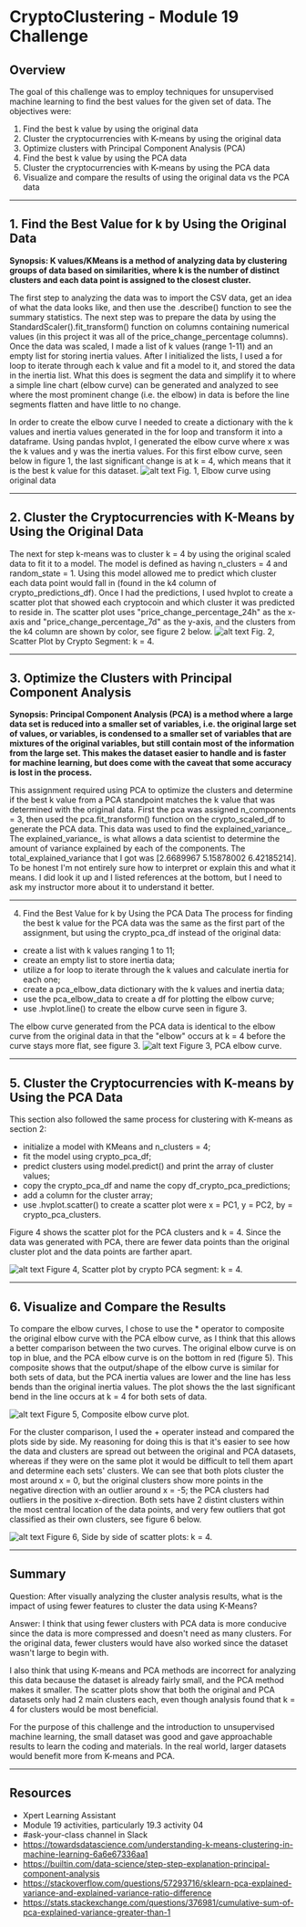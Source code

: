 # CryptoClustering - Module 19 Challenge

## Overview
The goal of this challenge was to employ techniques for unsupervised machine learning to find the best values for the given set of data. The objectives were:
1. Find the best k value by using the original data
2. Cluster the cryptocurrencies with K-means by using the original data
3. Optimize clusters with Principal Component Analysis (PCA)
4. Find the best k value by using the PCA data
5. Cluster the cryptocurrencies with K-means by using the PCA data
6. Visualize and compare the results of using the original data vs the PCA data
--------------------------------
## 1. Find the Best Value for k by Using the Original Data
**Synopsis: K values/KMeans is a method of analyzing data by clustering groups of data based on similarities, where k is the number of distinct clusters and each data point is assigned to the closest cluster.**

The first step to analyzing the data was to import the CSV data, get an idea of what the data looks like, and then use the .describe() function to see the summary statistics. The next step was to prepare the data by using the StandardScaler().fit_transform() function on columns containing numerical values (in this project it was all of the price_change_percentage columns). Once the data was scaled, I made a list of k values (range 1-11) and an empty list for storing inertia values. After I initialized the lists, I used a for loop to iterate through each k value and fit a model to it, and stored the data in the inertia list. What this does is segment the data and simplify it to where a simple line chart (elbow curve) can be generated and analyzed to see where the most prominent change (i.e. the elbow) in data is before the line segments flatten and have little to no change. 

In order to create the elbow curve I needed to create a dictionary with the k values and inertia values generated in the for loop and transform it into a dataframe. Using pandas hvplot, I generated the elbow curve where x was the k values and y was the inertia values. For this first elbow curve, seen below in figure 1, the last significant change is at k = 4, which means that it is the best k value for this dataset.
![alt text](plot_images/elbow.png)
Fig. 1, Elbow curve using original data

---------------------------------
## 2. Cluster the Cryptocurrencies with K-Means by Using the Original Data
The next for step k-means was to cluster k = 4 by using the original scaled data to fit it to a model. The model is defined as having n_clusters = 4 and random_state = 1. Using this model allowed me to predict which cluster each data point would fall in (found in the k4 column of crypto_predictions_df). Once I had the predictions, I used hvplot to create a scatter plot that showed each cryptocoin and which cluster it was predicted to reside in. The scatter plot uses "price_change_percentage_24h" as the x-axis and "price_change_percentage_7d" as the y-axis, and the clusters from the k4 column are shown by color, see figure 2 below.
![alt text](plot_images/crypto_clusters.png)
Fig. 2, Scatter Plot by Crypto Segment: k = 4.

------------------------------
## 3. Optimize the Clusters with Principal Component Analysis
**Synopsis: Principal Component Analysis (PCA) is a method where a large data set is reduced into a smaller set of variables, i.e. the original large set of values, or variables, is condensed to a smaller set of variables that are mixtures of the original variables, but still contain most of the information from the large set. This makes the dataset easier to handle and is faster for machine learning, but does come with the caveat that some accuracy is lost in the process.**

This assignment required using PCA to optimize the clusters and determine if the best k value from a PCA standpoint matches the k value that was determined with the original data. First the pca was assigned n_components = 3, then used the pca.fit_transform() function on the crypto_scaled_df to generate the PCA data. This data was used to find the explained_variance_. The explained_variance_ is what allows a data scientist to determine the amount of variance explained by each of the components. The total_explained_variance that I got was [2.6689967 5.15878002 6.42185214]. To be honest I'm not entirely sure how to interpret or explain this and what it means. I did look it up and I listed references at the bottom, but I need to ask my instructor more about it to understand it better.

---------------------------------
4. Find the Best Value for k by Using the PCA Data
The process for finding the best k value for the PCA data was the same as the first part of the assignment, but using the crypto_pca_df instead of the original data:
  - create a list with k values ranging 1 to 11;
  - create an empty list to store inertia data;
  - utilize a for loop to iterate through the k values and calculate inertia for each one;
  - create a pca_elbow_data dictionary with the k values and inertia data;
  - use the pca_elbow_data to create a df for plotting the elbow curve;
  - use .hvplot.line() to create the elbow curve seen in figure 3.

The elbow curve generated from the PCA data is identical to the elbow curve from the original data in that the "elbow" occurs at k = 4 before the curve stays more flat, see figure 3.
![alt text](plot_images/pca_elbow.png)
Figure 3, PCA elbow curve.

----------------------
## 5. Cluster the Cryptocurrencies with K-means by Using the PCA Data
This section also followed the same process for clustering with K-means as section 2:
  - initialize a model with KMeans and n_clusters = 4;
  - fit the model using crypto_pca_df;
  - predict clusters using model.predict() and print the array of cluster values;
  - copy the crypto_pca_df and name the copy df_crypto_pca_predictions;
  - add a column for the cluster array;
  - use .hvplot.scatter() to create a scatter plot were x = PC1, y = PC2, by = crypto_pca_clusters.

Figure 4 shows the scatter plot for the PCA clusters and k = 4. Since the data was generated with PCA, there are fewer data points than the original cluster plot and the data points are farther apart.

![alt text](plot_images/pca_clusters.png)
Figure 4, Scatter plot by crypto PCA segment: k = 4.

-------------------------------
## 6. Visualize and Compare the Results
To compare the elbow curves, I chose to use the * operator to composite the original elbow curve with the PCA elbow curve, as I think that this allows a better comparison between the two curves. The original elbow curve is on top in blue, and the PCA elbow curve is on the bottom in red (figure 5). This composite shows that the output/shape of the elbow curve is similar for both sets of data, but the PCA inertia values are lower and the line has less bends than the original inertia values. The plot shows the the last significant bend in the line occurs at k = 4 for both sets of data.

![alt text](plot_images/elbow_composite.png)
Figure 5, Composite elbow curve plot.

For the cluster comparison, I used the + operater instead and compared the plots side by side. My reasoning for doing this is that it's easier to see how the data and clusters are spread out between the original and PCA datasets, whereas if they were on the same plot it would be difficult to tell them apart and determine each sets' clusters. We can see that both plots cluster the most around x = 0, but the original clusters show more points in the negative direction with an outlier around x = -5; the PCA clusters had outliers in the positive x-direction. Both sets have 2 distint clusters within the most central location of the data points, and very few outliers that got classified as their own clusters, see figure 6 below.

![alt text](plot_images/clusters_composite.png)
Figure 6, Side by side of scatter plots: k = 4.

----------------------------------------
## Summary
Question: After visually analyzing the cluster analysis results, what is the impact of using fewer features to cluster the data using K-Means?

Answer: I think that using fewer clusters with PCA data is more conducive since the data is more compressed and doesn't need as many clusters. For the original data, fewer clusters would have also worked since the dataset wasn't large to begin with.

I also think that using K-means and PCA methods are incorrect for analyzing this data because the dataset is already fairly small, and the PCA method makes it smaller. The scatter plots show that both the original and PCA datasets only had 2 main clusters each, even though analysis found that k = 4 for clusters would be most beneficial.

For the purpose of this challenge and the introduction to unsupervised machine learning, the small dataset was good and gave approachable results to learn the coding and materials. In the real world, larger datasets would benefit more from K-means and PCA.

---------------------------------------
## Resources
- Xpert Learning Assistant
- Module 19 activities, particularly 19.3 activity 04
- #ask-your-class channel in Slack
- https://towardsdatascience.com/understanding-k-means-clustering-in-machine-learning-6a6e67336aa1
- https://builtin.com/data-science/step-step-explanation-principal-component-analysis
- https://stackoverflow.com/questions/57293716/sklearn-pca-explained-variance-and-explained-variance-ratio-difference
- https://stats.stackexchange.com/questions/376981/cumulative-sum-of-pca-explained-variance-greater-than-1

